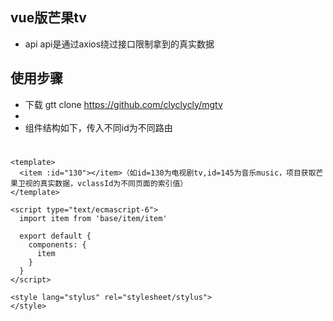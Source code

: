 ## vue版芒果tv
* api api是通过axios绕过接口限制拿到的真实数据

## 使用步骤
* 下载 
  gtt clone https://github.com/clyclycly/mgtv
* 
* 组件结构如下，传入不同id为不同路由
#
    <template>
      <item :id="130"></item>（如id=130为电视剧tv,id=145为音乐music，项目获取芒果卫视的真实数据，vclassId为不同页面的索引值）
    </template>

    <script type="text/ecmascript-6">
      import item from 'base/item/item'

      export default {
        components: {
          item
        }
      }
    </script>

    <style lang="stylus" rel="stylesheet/stylus">
    </style>
